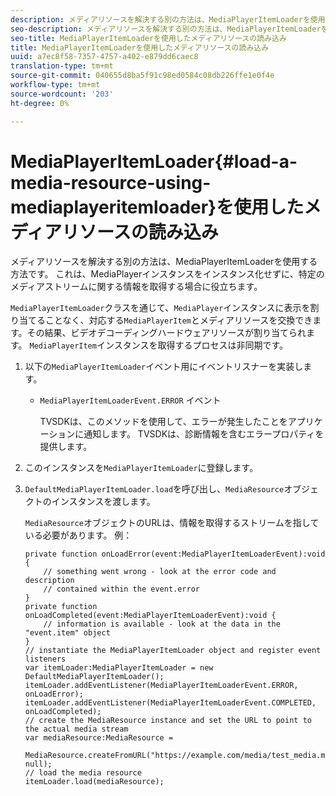 ```yaml
---
description: メディアリソースを解決する別の方法は、MediaPlayerItemLoaderを使用する方法です。 これは、MediaPlayerインスタンスをインスタンス化せずに、特定のメディアストリームに関する情報を取得する場合に役立ちます。
seo-description: メディアリソースを解決する別の方法は、MediaPlayerItemLoaderを使用する方法です。 これは、MediaPlayerインスタンスをインスタンス化せずに、特定のメディアストリームに関する情報を取得する場合に役立ちます。
seo-title: MediaPlayerItemLoaderを使用したメディアリソースの読み込み
title: MediaPlayerItemLoaderを使用したメディアリソースの読み込み
uuid: a7ec8f58-7357-4757-a402-e879dd6caec8
translation-type: tm+mt
source-git-commit: 040655d8ba5f91c98ed0584c08db226ffe1e0f4e
workflow-type: tm+mt
source-wordcount: '203'
ht-degree: 0%

---
```



# MediaPlayerItemLoader{#load-a-media-resource-using-mediaplayeritemloader}を使用したメディアリソースの読み込み

メディアリソースを解決する別の方法は、MediaPlayerItemLoaderを使用する方法です。 これは、MediaPlayerインスタンスをインスタンス化せずに、特定のメディアストリームに関する情報を取得する場合に役立ちます。

`MediaPlayerItemLoader`クラスを通じて、`MediaPlayer`インスタンスに表示を割り当てることなく、対応する`MediaPlayerItem`とメディアリソースを交換できます。その結果、ビデオデコーディングハードウェアリソースが割り当てられます。 `MediaPlayerItem`インスタンスを取得するプロセスは非同期です。

1. 以下の`MediaPlayerItemLoader`イベント用にイベントリスナーを実装します。

   * `MediaPlayerItemLoaderEvent.ERROR` イベント

      TVSDKは、このメソッドを使用して、エラーが発生したことをアプリケーションに通知します。 TVSDKは、診断情報を含むエラープロパティを提供します。

1. このインスタンスを`MediaPlayerItemLoader`に登録します。
1. `DefaultMediaPlayerItemLoader.load`を呼び出し、`MediaResource`オブジェクトのインスタンスを渡します。

   `MediaResource`オブジェクトのURLは、情報を取得するストリームを指している必要があります。 例：

   ```
   private function onLoadError(event:MediaPlayerItemLoaderEvent):void { 
       // something went wrong - look at the error code and description 
       // contained within the event.error 
   } 
   private function onLoadCompleted(event:MediaPlayerItemLoaderEvent):void { 
       // information is available - look at the data in the "event.item" object 
   } 
   // instantiate the MediaPlayerItemLoader object and register event listeners 
   var itemLoader:MediaPlayerItemLoader = new DefaultMediaPlayerItemLoader(); 
   itemLoader.addEventListener(MediaPlayerItemLoaderEvent.ERROR, onLoadError); 
   itemLoader.addEventListener(MediaPlayerItemLoaderEvent.COMPLETED, onLoadCompleted); 
   // create the MediaResource instance and set the URL to point to the actual media stream 
   var mediaResource:MediaResource = 
     MediaResource.createFromURL("https://example.com/media/test_media.m3u8", null); 
   // load the media resource 
   itemLoader.load(mediaResource); 
   ```

